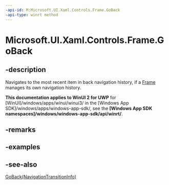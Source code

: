 ```yaml
---
-api-id: M:Microsoft.UI.Xaml.Controls.Frame.GoBack
-api-type: winrt method
---
```


<!-- Method syntax
public void GoBack()
-->

# Microsoft.UI.Xaml.Controls.Frame.GoBack

## -description
Navigates to the most recent item in back navigation history, if a [Frame](frame.md) manages its own navigation history.

**This documentation applies to WinUI 2 for UWP** for [WinUI]/windows/apps/winui/winui3/ in the [Windows App SDK]/windows/apps/windows-app-sdk/, see the **[Windows App SDK namespaces]/windows/windows-app-sdk/api/winrt/**.

## -remarks

## -examples

## -see-also
[GoBack(NavigationTransitionInfo)](frame_goback_2109432550.md)
